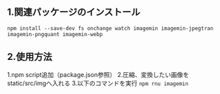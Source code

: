 ## 1.関連パッケージのインストール

`npm install --save-dev fs onchange watch imagemin imagemin-jpegtran imagemin-pngquant imagemin-webp`

## 2.使用方法

1.npm script追加（package.json参照） 
2.圧縮、変換したい画像をstatic/src/imgへ入れる 
3.以下のコマンドを実行 
`npm rnu imagemin`